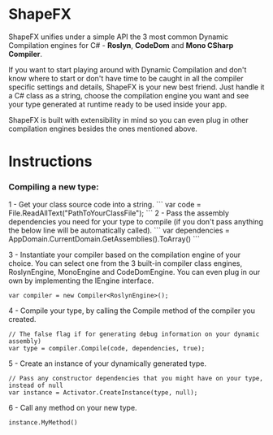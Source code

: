 # ShapeFX

ShapeFX unifies under a simple API the 3 most common Dynamic Compilation engines for C# - <strong>Roslyn</strong>, <strong>CodeDom</strong> and <strong>Mono CSharp Compiler</strong>.

If you want to start playing around with Dynamic Compilation and don't know where to start or don't have time to be caught in all the compiler specific settings and details, ShapeFX is your new best friend. Just handle it a C# class as a string, choose the compilation engine you want and see your type generated at runtime ready to be used inside your app.

ShapeFX is built with extensibility in mind so you can even plug in other compilation engines besides the ones mentioned above. 

# Instructions
<h3>Compiling a new type:</h3>
1 - Get your class source code into a string.
```
var code = File.ReadAllText("PathToYourClassFile");
```
2 - Pass the assembly dependencies you need for your type to compile (if you don't pass anything the below line will be automatically called).
```
var dependencies = AppDomain.CurrentDomain.GetAssemblies().ToArray()
```

3 - Instantiate your compiler based on the compilation engine of your choice. You can select one from the 3 built-in compiler class engines, RoslynEngine, MonoEngine and CodeDomEngine. You can even plug in our own by implementing the IEngine interface.
```
var compiler = new Compiler<RoslynEngine>();
```

4 - Compile your type, by calling the Compile method of the compiler you created.
```
// The false flag if for generating debug information on your dynamic assembly)
var type = compiler.Compile(code, dependencies, true); 
```

5 - Create an instance of your dynamically generated type.
```
// Pass any constructor dependencies that you might have on your type, instead of null
var instance = Activator.CreateInstance(type, null);
```

6 - Call any method on your new type.
```
instance.MyMethod()
```
